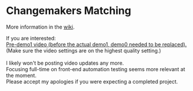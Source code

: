 # Changemakers Matching

More information in the [wiki](https://github.com/jlmacle/changemakers-matching_frontend/wiki).


If you are interested:
<br>
[Pre-demo1 video (before the actual demo1, demo0 needed to be replaced).](https://drive.google.com/file/d/12GV8LlG7j66gsDbz-ll7Hhc_IWSNLpj8/view?usp=sharing)<br>
(Make sure the video settings are on the highest quality setting.)
<br><br>
I likely won't be posting video updates any more.<br>
Focusing full-time on front-end automation testing seems more relevant at the moment.<br>
Please accept my apologies if you were expecting a completed project.





